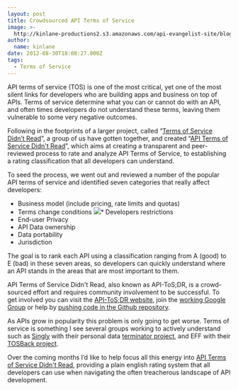 ```yaml
---
layout: post
title: Crowdsourced API Terms of Service
image: >-
  http://kinlane-productions2.s3.amazonaws.com/api-evangelist-site/blog/developer-rights.jpeg
author:
  name: kinlane
date: 2012-08-30T18:08:27.000Z
tags:
  - Terms of Service
---
```

API terms of service (TOS) is one of the most critical, yet one of the most silent links for developers who are building apps and business on top of APIs. Terms of service determine what you can or cannot do with an API, and often times developers do not understand these terms, leaving them vulnerable to some very negative outcomes.

Following in the footprints of a larger project, called “[Terms of Service Didn’t Read](http://tos-dr.info/ "Terms of Service Didn't Read")”, a group of us have gotten together, and created “[API Terms of Service Didn't Read](http://api-tos-dr.info/ "API Terms of Service Didn't Read")”, which aims at creating a transparent and peer-reviewed process to rate and analyze API Terms of Service, to establishing a rating classification that all developers can understand.

To seed the process, we went out and reviewed a number of the popular API terms of service and identified seven categories that really affect developers:

*   Business model (include pricing, rate limits and quotas)
*   Terms change conditions
![](https://s3.amazonaws.com/kinlane-productions2/api-evangelist/terms-of-service/API-Terms-of-Service-Didnt-Read.png)*   Developers restrictions
*   End-user Privacy
*   API Data ownership
*   Data portability
*   Jurisdiction

The goal is to rank each API using a classification ranging from A (good) to E (bad) in these seven areas, so developers can quickly understand where an API stands in the areas that are most important to them.

API Terms of Service Didn't Read, also known as API-ToS;DR, is a crowd-sourced effort and requires community involvement to be successful. To get involved you can visit the [API-ToS;DR website](http://api-tos-dr.info/), join the [working Google Group](https://groups.google.com/forum/#!forum/api-tosdr) or help by [pushing code in the Github repository](https://github.com/tiborvass/ToS-DR).

As APIs grow in popularity this problem is only going to get worse. Terms of service is something I see several groups working to actively understand such as [Singly](http://www.singly.com "Singly") with their personal data [terminator project](https://github.com/quartzjer/Singly/tree/master/Terminator "terminator project"), and EFF with their [TOSBack project](http://www.tosback.org/timeline.php "TOSBack Project").

Over the coming months I’d like to help focus all this energy into [API Terms of Service Didn't Read](https://dl.dropbox.com/u/84544713/apitos/index.html "API Terms of Service Didn't Read"), providing a plain english rating system that all developers can use when navigating the often treacherous landscape of API development.
